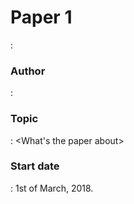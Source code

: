 # Paper 1
: <The title of your paper>

### Author
: <Your name and the name of>

### Topic
: <What's the paper about>

### Start date
: 1st of March, 2018.